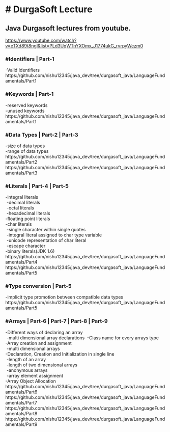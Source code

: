 <h1># DurgaSoft Lecture</h1>

<h2>Java Durgasoft lectures from youtube.</h2>

<a>https://www.youtube.com/watch?v=eTXd89t8ngI&list=PLd3UqWTnYXOmx_J1774ukG_rvrpyWczm0</a>

<h3>#Identifiers | Part-1</h3>
<p>
-Valid Identifiers  <br>
https://github.com/nishu12345/java_dev/tree/durgasoft_java/LanguageFundamentals/Part1
</p>

<h3>#Keywords | Part-1</h3>
<p>
  -reserved keywords  <br>
  -unused keywords    <br>
https://github.com/nishu12345/java_dev/tree/durgasoft_java/LanguageFundamentals/Part1
</p>

<h3>#Data Types | Part-2 | Part-3</h3>
<p>
-size of data types <br>
-range of data types  <br>
https://github.com/nishu12345/java_dev/tree/durgasoft_java/LanguageFundamentals/Part2
https://github.com/nishu12345/java_dev/tree/durgasoft_java/LanguageFundamentals/Part3
</p>


<h3>#Literals | Part-4 | Part-5</h3>
<p>
-integral literals  <br>
  &nbsp-decimal literals <br>
  &nbsp-octal literals <br>
  &nbsp-hexadecimal literals <br>
-floating point literals  <br>
-char literals  <br>
  &nbsp-single character within single quotes  <br>
  &nbsp-integral literal assigned to char type variable  <br>
  &nbsp-unicode representation of char literal <br>
  &nbsp-escape character <br>
-binary literals(JDK 1.6) <br>
https://github.com/nishu12345/java_dev/tree/durgasoft_java/LanguageFundamentals/Part4
https://github.com/nishu12345/java_dev/tree/durgasoft_java/LanguageFundamentals/Part5
</p>

<h3>#Type conversion | Part-5</h3>
<p>
-implicit type promotion between compatible data types
https://github.com/nishu12345/java_dev/tree/durgasoft_java/LanguageFundamentals/Part5
</p>

<h3>#Arrays | Part-6 | Part-7 | Part-8 | Part-9</h3>
<p>
-Different ways of declaring an array <br>
  &nbsp-multi dimensional array declarations
  &nbsp-Class name for every arrays type <br>
-Array creation and assignment  <br>
  &nbsp-multi dimensional arrays <br>
-Declaration, Creation and Initialization in single line  <br>
  &nbsp-length of an array <br>
  &nbsp-length of two dimensional arrays <br>
  &nbsp-anonymous arrays <br>
  &nbsp-array element assignment <br>
-Array Object Allocation<br>
https://github.com/nishu12345/java_dev/tree/durgasoft_java/LanguageFundamentals/Part6
https://github.com/nishu12345/java_dev/tree/durgasoft_java/LanguageFundamentals/Part7
https://github.com/nishu12345/java_dev/tree/durgasoft_java/LanguageFundamentals/Part8
https://github.com/nishu12345/java_dev/tree/durgasoft_java/LanguageFundamentals/Part9
</p>
